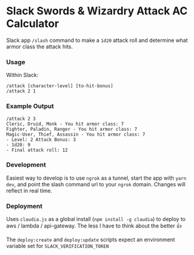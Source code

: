 # Slack Swords & Wizardry Attack AC Calculator

Slack app `/slash` command to make a `1d20` attack roll
and determine what armor class the attack hits.

### Usage
Within Slack:
```
/attack [character-level] [to-hit-bonus]
/attack 2 1
```

### Example Output
```
/attack 2 3
Cleric, Druid, Monk - You hit armor class: 7
Fighter, Paladin, Ranger - You hit armor class: 7
Magic-User, Thief, Assassin - You hit armor class: 7
- Level: 2 Attack Bonus: 3
- 1d20: 9
- Final attack roll: 12
```

### Development
Easiest way to develop is to use `ngrok` as a tunnel, start the app with `yarn dev`, and point the slash command url
to your `ngrok` domain. Changes will reflect in real time.

### Deployment
Uses `claudia.js` as a global install (`npm install -g claudia`) to deploy to aws / lambda / api-gateway.
The less I have to think about the better :thumbsup:

The `deploy:create` and `deploy:update` scripts expect an environment variable set for `SLACK_VERIFICATION_TOKEN` 
